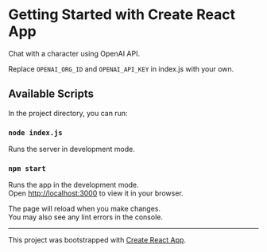 # Getting Started with Create React App

Chat with a character using OpenAI API.

Replace `OPENAI_ORG_ID` and `OPENAI_API_KEY` in index.js with your own.

## Available Scripts

In the project directory, you can run:

### `node index.js`

Runs the server in development mode.

### `npm start`

Runs the app in the development mode.\
Open [http://localhost:3000](http://localhost:3000) to view it in your browser.

The page will reload when you make changes.\
You may also see any lint errors in the console.

---

This project was bootstrapped with [Create React App](https://github.com/facebook/create-react-app).